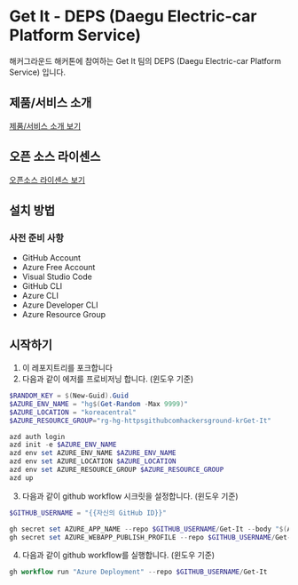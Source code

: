 # Get It - DEPS (Daegu Electric-car Platform Service)

해커그라운드 해커톤에 참여하는 Get It 팀의 DEPS (Daegu Electric-car Platform Service) 입니다.

## 제품/서비스 소개

<!-- 아래 링크는 지우지 마세요 -->
[제품/서비스 소개 보기](TOPIC.md)
<!-- 위 링크는 지우지 마세요 -->

## 오픈 소스 라이센스

<!-- 아래 링크는 지우지 마세요 -->
[오픈소스 라이센스 보기](./LICENSE)
<!-- 위 링크는 지우지 마세요 -->

## 설치 방법
### 사전 준비 사항

- GitHub Account
- Azure Free Account
- Visual Studio Code
- GitHub CLI
- Azure CLI
- Azure Developer CLI
- Azure Resource Group

## 시작하기
1. 이 레포지트리를 포크합니다
2. 다음과 같이 에저를 프로비저닝 합니다. (윈도우 기준)
```ps1
$RANDOM_KEY = $(New-Guid).Guid
$AZURE_ENV_NAME = "hg$(Get-Random -Max 9999)"
$AZURE_LOCATION = "koreacentral"
$AZURE_RESOURCE_GROUP="rg-hg-httpsgithubcomhackersground-krGet-It"

azd auth login
azd init -e $AZURE_ENV_NAME
azd env set AZURE_ENV_NAME $AZURE_ENV_NAME
azd env set AZURE_LOCATION $AZURE_LOCATION
azd env set AZURE_RESOURCE_GROUP $AZURE_RESOURCE_GROUP
azd up
```
3. 다음과 같이 github workflow 시크릿을 설정합니다. (윈도우 기준)
```ps1
$GITHUB_USERNAME = "{{자신의 GitHub ID}}"

gh secret set AZURE_APP_NAME --repo $GITHUB_USERNAME/Get-It --body "$(AZURE_ENV_NAME)"
gh secret set AZURE_WEBAPP_PUBLISH_PROFILE --repo $GITHUB_USERNAME/Get-It --body "$(az webapp deployment list-publishing-profiles --name $AZURE_ENV_NAME --resource-group $AZURE_RESOURCE_GROUP --xml)"
```
4. 다음과 같이 github workflow를 실행합니다. (윈도우 기준)
```ps1
gh workflow run "Azure Deployment" --repo $GITHUB_USERNAME/Get-It
```
